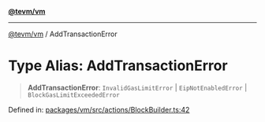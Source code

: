 [**@tevm/vm**](../README.md)

***

[@tevm/vm](../globals.md) / AddTransactionError

# Type Alias: AddTransactionError

> **AddTransactionError**: `InvalidGasLimitError` \| `EipNotEnabledError` \| `BlockGasLimitExceededError`

Defined in: [packages/vm/src/actions/BlockBuilder.ts:42](https://github.com/evmts/tevm-monorepo/blob/main/packages/vm/src/actions/BlockBuilder.ts#L42)

